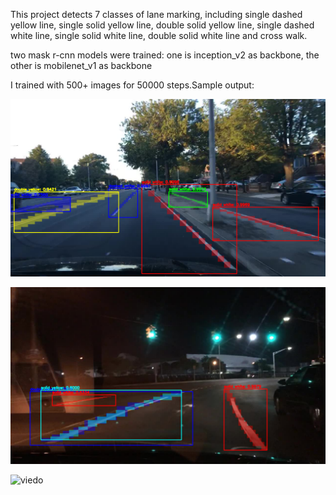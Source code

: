 This project detects 7 classes of lane marking, including single dashed yellow line, single solid yellow line, double solid yellow line, single dashed white line, single solid white line, double solid white line and cross walk.

two mask r-cnn models were trained: one is inception_v2 as backbone, the other is mobilenet_v1 as backbone

I trained with 500+ images for 50000 steps.Sample output:

![image info](./create_inference/output/day.png)

![night](./create_inference/output/night.png)

![viedo](./create_inference/output/viedo.gif)
